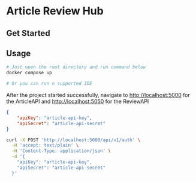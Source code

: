# Article Review Hub #

## Get Started ##

## Usage ##

```bash
# Just open the root directory and run command below
docker compose up

# Or you can run n supported IDE
```

After the project started successfully, 
navigate to [http://localhost:5000](http://localhost:5000) for the ArticleAPI 
and [http://localhost:5050](http://localhost:5050) for the ReviewAPI

```json
{
    "apiKey": "article-api-key",
    "apiSecret": "article-api-secret"
}
```
```bash
curl -X POST 'http://localhost:5000/api/v1/auth' \
  -H 'accept: text/plain' \
  -H 'Content-Type: application/json' \
  -d '{
    "apiKey": "article-api-key",
    "apiSecret": "article-api-secret"
  }'

```

